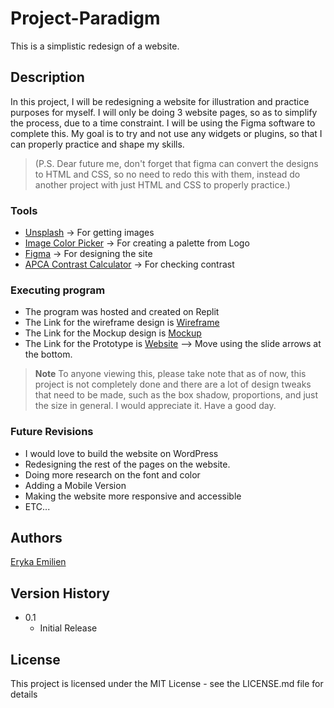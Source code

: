 # Project-Paradigm

This is a simplistic redesign of a website.

## Description

In this project, I will be redesigning a website for illustration and practice purposes for myself. I will only be doing 3 website pages, so as to simplify the process, due to a time constraint. I will be using the Figma software to complete this. My goal is to try and not use any widgets or plugins, so that I can properly practice and shape my skills. 

>(P.S. Dear future me, don't forget that figma can convert the designs to HTML and CSS, so no need to redo this with them, instead do another project with just HTML and CSS to properly practice.)

### Tools

* [Unsplash](https://unsplash.com/) -> For getting images
* [Image Color Picker](https://imagecolorpicker.com/) -> For creating a palette from Logo
* [Figma](https://www.figma.com/) -> For designing the site
* [APCA Contrast Calculator](https://www.myndex.com/APCA/) -> For checking contrast


### Executing program

* The program was hosted and created on Replit
* The Link for the wireframe design is [Wireframe](https://www.figma.com/file/1PKvHvSDkLVFg63hrk8VPv/Paradigm-Website-UI?node-id=0%3A1)
* The Link for the Mockup design is [Mockup](https://www.figma.com/file/lKBpw5TWCVl74a6uIrrBjL/Paradigm-Website-UI-Mockup?node-id=0%3A1)
* The Link for the Prototype is [Website](https://www.figma.com/proto/lKBpw5TWCVl74a6uIrrBjL/Paradigm-Website-UI-Mockup?node-id=2%3A2&scaling=min-zoom&page-id=0%3A1) --> Move using the slide arrows at the bottom.

> **Note**
> To anyone viewing this, please take note that as of now, this project is not completely done and there are a lot of design tweaks that need to be made, such as the box shadow, proportions, and just the size in general. I would appreciate it. Have a good day.

### Future Revisions

* I would love to build the website on WordPress
* Redesigning the rest of the pages on the website.
* Doing more research on the font and color
* Adding a Mobile Version
* Making the website more responsive and accessible
* ETC...

## Authors 

[Eryka Emilien](https://www.linkedin.com/in/eryka-emilien-tchuosi/)

## Version History

* 0.1
    * Initial Release

## License

This project is licensed under the MIT License - see the LICENSE.md file for details
